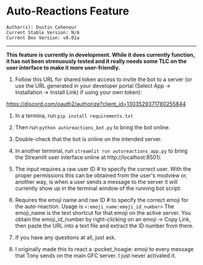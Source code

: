 # Auto-Reactions Feature

    Author(s): Dustin Cohenour
    Current Stable Version: N/A
    Current Dev Version: v0.01a

---

**This feature is currently in development. While it does currently function, it has not been strenuously tested and it really needs some TLC on the user interface to make it more user-friendly.**

1. Follow this URL for shared token access to invite the bot to a server (or use the URL generated in your developer portal (Select App -> Installation -> Install Link) if using your own token):

https://discord.com/oauth2/authorize?client_id=1303529371780255844

1. In a termina, run `pip install requirements.txt`

2. Then run `python autoreactions_bot.py` to bring the bot online.

3. Double-check that the bot is online on the intended server.

4. In another terminal, run `streamlit run autoreactions_app.py` to bring the Streamlit user interface online at http://localhost:8501/.

5. The input requires a raw user ID # to specify the correct user. With the proper permissions this can be obtained from the user's modview or, another way, is when a user sends a message to the server it will currently show up in the terminal window of the running bot script.

6. Requires the emoji name and raw ID # to specify the correct emoji for the auto-reaction. Usage is `<:emoji_name:emoji_id_number>` The emoji_name is the text shortcut for that emoji on the active server. You obtain the emoji_id_number by right-clicking on an emoji -> Copy Link, then paste the URL into a text file and extract the ID number from there.

7. If you have any questions at all, just ask.

8. I originally made this to react a :pocket_hoagie: emoji to every message that Tony sends on the main GFC server. I just never activated it.
